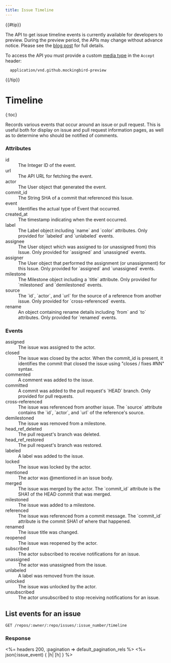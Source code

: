 ```yaml
---
title: Issue Timeline
---
```


{{#tip}}

  <a name="preview-period"></a>

  The API to get issue timeline events is currently available for developers to preview.
  During the preview period, the APIs may change without advance notice.
  Please see the [blog post](/changes/2016-05-23-timeline-preview-api/) for full details.

  To access the API you must provide a custom [media type](/v3/media) in the `Accept` header:

      application/vnd.github.mockingbird-preview

{{/tip}}

# Timeline

{:toc}

Records various events that occur around an issue or pull request. This is
useful both for display on issue and pull request information pages, as well as to
determine who should be notified of comments.

### Attributes

<dl>
  <dt>id</dt>
  <dd>The Integer ID of the event.</dd>

  <dt>url</dt>
  <dd>The API URL for fetching the event.</dd>

  <dt>actor</dt>
  <dd>The User object that generated the event.</dd>

  <dt>commit_id</dt>
  <dd>The String SHA of a commit that referenced this Issue.</dd>

  <dt>event</dt>
  <dd>Identifies the actual type of Event that occurred.</dd>

  <dt>created_at</dt>
  <dd>The timestamp indicating when the event occurred.</dd>

  <dt>label</dt>
  <dd>The Label object including `name` and `color` attributes. Only provided for `labeled`
  and `unlabeled` events.</dd>

  <dt>assignee</dt>
  <dd>The User object which was assigned to (or unassigned from) this Issue. Only provided for `assigned` and `unassigned` events.</dd>

  <dt>assigner</dt>
  <dd>The User object that performed the assignment (or unassignment) for this Issue. Only provided for `assigned` and `unassigned` events.</dd>

  <dt>milestone</dt>
  <dd>The Milestone object including a `title` attribute. Only provided for `milestoned` and
  `demilestoned` events.</dd>

  <dt>source</dt>
  <dd>The `id`, `actor`, and `url` for the source of a reference from
another issue. Only provided for `cross-referenced` events.</dd>

  <dt>rename</dt>
  <dd>An object containing rename details including `from` and `to` attributes. Only
  provided for `renamed` events.</dd>
</dl>

### Events

<dl>
  <dt>assigned</dt>
  <dd>The issue was assigned to the actor.</dd>

  <dt>closed</dt>
  <dd>The issue was closed by the actor. When the commit_id is present, it
  identifies the commit that closed the issue using "closes / fixes #NN"
  syntax.</dd>

  <dt>commented</dt>
  <dd>A comment was added to the issue.</dd>

  <dt>committed</dt>
  <dd>A commit was added to the pull request's `HEAD` branch. Only
provided for pull requests.</dd>

  <dt>cross-referenced</dt>
  <dd>The issue was referenced from another issue. The `source`
attribute contains the `id`, `actor`, and `url` of the reference's
source.</dd>

  <dt>demilestoned</dt>
  <dd>The issue was removed from a milestone.</dd>

  <dt>head_ref_deleted</dt>
  <dd>The pull request's branch was deleted.</dd>

  <dt>head_ref_restored</dt>
  <dd>The pull request's branch was restored.</dd>

  <dt>labeled</dt>
  <dd>A label was added to the issue.</dd>

  <dt>locked</dt>
  <dd>The issue was locked by the actor.</dd>

  <dt>mentioned</dt>
  <dd>The actor was @mentioned in an issue body.</dd>

  <dt>merged</dt>
  <dd>The issue was merged by the actor. The `commit_id` attribute is the SHA1 of
  the HEAD commit that was merged.</dd>

  <dt>milestoned</dt>
  <dd>The issue was added to a milestone.</dd>

  <dt>referenced</dt>
  <dd>The issue was referenced from a commit message. The `commit_id` attribute is
  the commit SHA1 of where that happened.</dd>

  <dt>renamed</dt>
  <dd>The issue title was changed.</dd>

  <dt>reopened</dt>
  <dd>The issue was reopened by the actor.</dd>

  <dt>subscribed</dt>
  <dd>The actor subscribed to receive notifications for an issue.</dd>

  <dt>unassigned</dt>
  <dd>The actor was unassigned from the issue.</dd>

  <dt>unlabeled</dt>
  <dd>A label was removed from the issue.</dd>

  <dt>unlocked</dt>
  <dd>The issue was unlocked by the actor.</dd>

  <dt>unsubscribed</dt>
  <dd>The actor unsubscribed to stop receiving notifications for an issue.</dd>
</dl>

## List events for an issue

    GET /repos/:owner/:repo/issues/:issue_number/timeline

### Response

<%= headers 200, :pagination => default_pagination_rels %>
<%= json(:issue_event) { |h| [h] } %>
